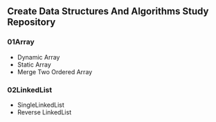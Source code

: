 ## Create Data Structures And Algorithms Study Repository
### 01Array
- Dynamic Array
- Static Array
- Merge Two Ordered Array

### 02LinkedList
- SingleLinkedList
- Reverse LinkedList
